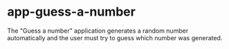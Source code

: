 # app-guess-a-number
The "Guess a number" application generates a random number automatically and the user must try to guess which number was generated.
